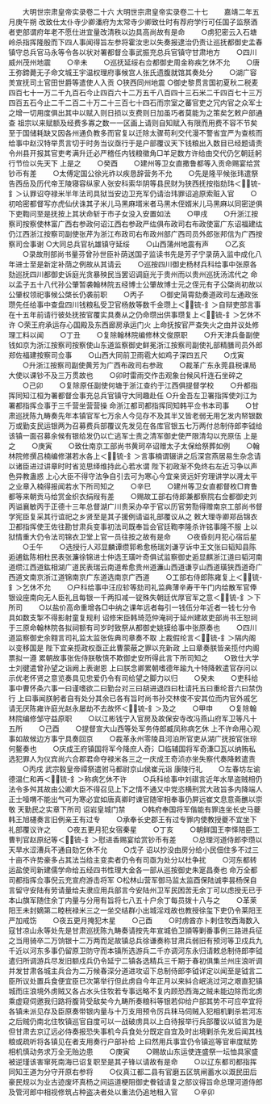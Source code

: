 <!-- { "loadSidebar": true } -->
　　大明世宗肃皇帝实录卷二十六
大明世宗肃皇帝实录卷二十七
　　嘉靖二年五月庚午朔  改致仕太仆寺少卿潘府为太常寺少卿致仕时有荐府学行可任国子监祭酒者吏部谓府年老不愿仕进宜量改清秩以边具高尚故有是命
　　○虏犯密云入石塘岭杀指挥隆殷而下四人事闻得旨左参将霍汝忠以失奏报逮治仍责让巡抚都御史孟春镇守总兵官马永等令各以状对署都督佥事武振充总兵官镇守甘肃地方
　　○四川威州茂州地震
　　○辛未
　　○巡抚延绥右佥都御史周金称疾乞休不允
　　○唐王弥鍗薨无子命文城王宇温权理府事候宫人张氏遗腹就馆其奏处分
　　○湖广容羙宣抚司土官田世爵等遣使人入贡
○狭西同州地震
○御史黎贯言国初夏秋二税麦四百七十一万二千九百石今止四百六十二万五千八百四十三石米二千四百七十三万四百五石今止二千二百二十万二十三百七十四石而宗室之蕃官吏之冗内官之众军士之增一切用度俱出其中以赋入则日损以支费则日加虽巧者莫能为之策矣乞敕户部通查  祖宗以来赋额及经费多寡之数一一区画上请则自知赋入有限而用费不容不节矣至于国储耗缺又因各州通负教多而官复以迁除太骤苟利交代漫不警省宜严为查核而给事中赵汉特举贯言切于时务当议亟行于是户部覆议天下钱粮出入数目已经题请责令州县开报其官吏考满升迁必严稽任内钱粮徵角□羊足数方许给由交代仍乞朝廷躬行节俭以先天下  上是之
　　○癸酉
　　○建州等卫女直撒鲁都等入贡命赐宴给赏钞币有差
　　○太傅定国公徐光祚以疾恳辞营务不允
　　○先是隆平候张玮遣祭告西岳及历代帝王陵寝容纵家人张安科索华阴等县民财为狭西抚按指劾玮＜锍-釒＞认罪诏夺禄米半年法司具狱当安边卫充军仍请治玮罪诏追原索赃入官
　　○初哈密都督写亦虎仙伏诛其子米儿马黑麻壻米者马黑木侄婿米儿马黑麻以同密逆俱下吏鞫问至是抚按上其状命斩于市子女没入安置如法
　　○甲戌
　　○升浙江按察司按察使林富广西右参政何诏江西右参政严纮俱布政司右布政使富广东诏福建纮仍江西浙江按察司副使张芹为浙江布政司右布政州部广西司员外郎张邦信为广西按察司佥事谢
○大同总兵官杭雄镇守延绥
　　○山西蒲州地震有声
　　○乙亥
　　○录故刑部尚书量芬曾孙世臣补荫送国子监读书先是芳子宁录荫入监中成化八年进士至是新定补荫之例故从其请云
　　○巡按四川御史杨材兵科给事中张原各劾巡抚四川都御史诉庭光贪暴殃民当罢诏调庭光于贵州而以贵州巡抚汤沭代之  命以孟子五十八代孙公肇暂袭翰林院五经博士公肇故博士元之侄元有子公棨尚初故以公肇权领祀事候公棨长仍袭前职
　　○丙子
　　○御史简霄劾奏道政司左通政张瓒先任给事中查盘四川钱粮私受卫官杨敖等数千金瓒上＜锍-釒＞自辩吏部言事在十五年前请行彼处抚按官覆实具奏从之仍命瓒出供事瓒复上＜锍-釒＞乞休不许
○荣王府承运存心国殿及东西廊房承运门火  上命抚按官严查失火之由并议处修理工料以闻
　　○丁丑
　　○复除翰林院编修林文俊原职
　　○升天津兵备副使钱如京为浙江按察司按察使山东道监察御史鲜冕浙江按察司副使礼部精膳司员外郎郑佐福建按察司佥事
　　○山西大同前卫雨雹大如鸡子深四五尺
　　○戊寅
　　○升浙江按察司副使黄芳为广西布政司右参政
　　○裁革广东永莞县税课局大使以课钞不及三万贯故也
　　○卯时雷雨交作击观象台候风杆连石坐碎之
　　○己卯
　　○复除原任副使何塘于浙江查约于江西俱提督学校
　　○升都指挥同知江桓为署都督佥事充总兵官镇守大同趣赴任
○升金吾左卫署指挥使刘江为署都指挥佥事于三千营坐营营操  命浙江都司都指挥同知韩平佥书本司事
　　○甘肃巡抚陈九畴奏先年本镇官军七万余人今见存不及其半又皆老弱无用乞发内帑银数万或勤支民运银两为召募费兵部覆议先发见在各库官银五七万两付总制侍郎李钺给该镇一面召募余候有银给发仍以亡逃军士责之清军御史使严限清勾以充原伍  上是之
　　○庚寅
　　○致仕南京工部尚书黄珂卒诏赠太子太保给祭葬如例
　　○翰林院修撰吕楠编修湛若水各上＜锍-釒＞言事楠谓辍讲之后深宫燕居易生杂念请以诸臣进过讲章时时省览思绎维持此心若水谓  陛下初政渐不免终右左近习争以声色异教蛊惑  上心大臣不得守法争自引去可为寒心今宜亲贤远奸穷理讲学以漋太平之业章入楠得报闻若水下所司知之
　　○辛巳
　　○建州等卫女直都督枚□育鲁都等来朝贡马给赏金织衣绢叚有差
　　○赐故工部右侍郎兼都察院右佥都御史刘丙谥襄敏丙于正德十三年总督湖广川贵采办卒于官以历官劳勚得赠南京工部尚书督学宪臣复采其行谊祀之乡贤至是其子援例请谥礼部覆议从之  敕大理寺卿郑岳锦衣卫都指挥使王佐往勘甘肃兵变事初法司既奉旨会官廷鞫李隆杀许铭事隆不服  上以狱情重大仍令法司锦衣卫堂上官一员往按之故有是命
　　○夜昏刻月犯心宿后星
　　○壬午
　　○选授行人邓显麟谭缵郭希愈杨瑞刘谦亨诉中王文张曰韬知县陈逅逋鈜陈相杜民表张濂徐锦进士仲选王璜叶奇俱试监察御史逅显麒浙江道曰韬河南道缵江西道鈜相湖广道民表瑞云南道希愈贵州道濂山西道谦亨山西道璜狭西道奇广西道文南京浙江道锦南京广东道选南京广西道
　　○工部右侍郎陈雍复上＜锍-釒＞乞休不允
　　○户科给事中汪应轸等劾司礼监典薄辛寿干午门内给散军官俸银设座南向无人臣礼且每银一千两扣减一锭殊失朝廷优厚官军之意＜锍-釒＞下所司
　　○以盐价高命重增各□中纳之课年远者每引一钱伍分年近者一钱七分令具如数支掣不得影射童复规利  诏修宋臣韩琦范仲淹祠于延州建故吏部尚书王恕祠于三原命翰林院各拟祠额有司岁时致祭从都御史姚镆给事中张原奏也
　　○四川道监察御史余翱言司礼监太监张佐典司章奏不取  上裁假纶言＜锍-釒＞隔内阁以变移国是  陛下宜亲揽政权亟正此曹蒙蔽之罪以充新政  上曰章奏朕皆亲揽付内阁票拟一遵  累朝故事张佐侍朕敬慎不欺御史安所得此言下所司知之
　　○致仕大学士刘徤遣曾孙望之诣阙上表谢恩  上曰朕念卿累朝嗜德年踰九十特降敕遣官存问以示优老怀贤之意览奏具见忠爱仍令有司给望之脚力以归
　　○癸未
　　○吏科给事中曹怀条六事一曰谨嗜欲二曰勤台对三曰胡进退四曰杜请托五曰重纶音六曰禁伪行  上曰事闻朕躬者自有处分其余已各有旨时尚书孙交林俊不安其位而内官外戚乞请无厌陈雍许庭光赵永屡劫不去故怀＜锍-釒＞及之
　　○甲申
　　○复除翰林院编修邹守益原职
　　○以江彬钱宁入官房及故保安寺改冯燕山府军卫等凡十五所
　　○己酉
　　○提督宣大山西等处军务侍郎臧凤称病乞休  上不许命用心观事如故候边方事宁具奏回京
　　○裁革永州零陵县河泊所官吏从湖广抚按官张琮何鳌奏也
　　○庆成王府镇国将军今降庶人奇氵□临辅国将军奇溓□瓦以纳贿私选犯罪人为仪宾尚六合郡君命夺禄米各三之一庆成王奇浈亦坐失察代奏降敕遣责
　　○丙戌  武宗毅皇帝禫祭遣驸马都尉京山侯崔元诣  康陵行礼
　　○左春坊左谕德温仁和再＜锍-釒＞称病乞休不许
　　○兵科给事中刘祺言近年水旱盗贼相仍法令多舛其故由公卿大臣不得召见上下之情不通又中党恣横刑赏大政旨多内降端人正士噎喟不能出气可为寒必宜如唐真卿时谏官随宰相奉事仍屏远崔文息意斋醮以崇敬  天勤民之实章下所司  诏岩皇城门禁
　　○韩府奉国将军偕能有罪连坐长史马夔韩王旭櫏奏言旧例亲王有过专
　　○承奉长史郡王有过专罪内使教授夔不宜坐下礼部覆议许之
　　○夜五更月犯女宿秦星
　　○丁亥
　　○朝鲜国王李怿陪臣工曹判官赵原纪等＜锍-釒＞慰进香赐宴给赏钞币有差
　　○总理河道侍郎李瓒以天旱水涩漕兵不通自劾乞休不允
　　○戊子  诏以抄没由房分给小民佃住多不过三十亩不许势豪多占其法当给主变卖者仍令有司亟为处分以杜争扰
　　○河东都转运盐使司新建儒学命给五经四书性理大金各一部从巡按御史朱寔昌奏也  命万全都司都指挥佥事倪云充宣府游击将军
○松林山营军御马监太监酉保陆诚李昙杨保自言留守安陆有劳请量给夫隶应用兵部言今安陆州卫军民困苦无余丁可以虑授无已于本山旗军随住余丁内量与分用有旨将七八五十户余丁每员拨十八与之
　　○革莱阳王未封嫡第二睦桄禄米三之一坐交结群小出城淫戏故也教授徐玺下吏仍令莱阳王严加戒饬
　　○夜五更月掩犯木星
　　○己酉
　　○时虏酋亦卜剌住牧西海数入寇甘凉山永等处先是甘肃巡抚陈九畴奏请按先年宣城伯卫頴等剿番事例三路进兵征之当用骑卒二万饷银十二万两而足故镇总兵徐谦奏称甘肃兵弱旧有预河等卫戍兵九千近以河东多事仍留原卫防守而本镇所选游兵二千亦调河东永归请敕总制侍郎李钺遣归所调游兵尽发旧额戍兵仍令延宁二镇各选精兵三千期于春初俱集兰州庄浪听调并发甘肃各城主兵合为二万候春深分道进攻诏下总制侍郎李钺详定以闻至是钺言二臣所议处置兵食便宜臣已次第举行但此虏自今年正月以来紏合岷洮过河之艰直犯镇城而庄浪境外虏贼又各占水头住牧若专事远略不复内顾恐西海之贼未能边除而北虏乘虚窥伺邀我归路将腹背受敌矣今九畴所奏粮科等银若仰给户部其势不可应卒宜将各镇未派见存及臣原奏带银内量与十万支用预令厉兵秣马伺贼入犯相机剿杀若河冻之后贼仍南北住牧镇巡官自度可以一战破虏具以上白待报举行兵部覆议以钺言为是但甘肃去京辽远必侍奏报恐失事机今兵食处分既定自宜及时出境剿杀先发后闻其栈粮或疏听将各镇见在者支用奏行户部补给  上曰然用兵事宜仍令镇巡等官审度赋势相机慎动务求万全无贻边患
　　○庚寅
　　○赐故山东运使连盛祭一坛恤具家盛被逆瑾该害窜死南海已诏复职至是其子锋以请故有是命
　　○以辽东都司都指挥同知王道为分守开原右参将
　　○仪真江都二县有官磨五区筑闸蓄水以溉民田后豪民规以为业古迹废坏真杨之间运道梗阻御史餋钺请复之部议得旨命总理河道侍郎及管河郎中相视修筑占种盗决者处以重法仍追地租入官
　　○辛卯
